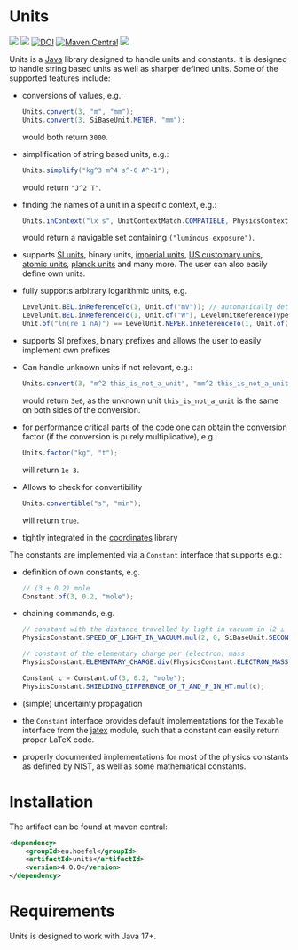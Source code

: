 # Units

[![](https://img.shields.io/github/issues/uhoefel/units?style=flat-square)](https://github.com/uhoefel/units/issues)
[![](https://img.shields.io/github/stars/uhoefel/units?style=flat-square)](https://github.com/uhoefel/units/stargazers)
[![DOI](https://zenodo.org/badge/DOI/10.5281/zenodo.4262929.svg)](https://doi.org/10.5281/zenodo.4262929)
[![Maven Central](https://img.shields.io/maven-central/v/eu.hoefel/units.svg?label=Maven%20Central)](https://search.maven.org/search?q=g:%22eu.hoefel%22%20AND%20a:%22units%22)
[![](https://img.shields.io/github/license/uhoefel/units?style=flat-square)](https://choosealicense.com/licenses/mit/)

Units is a [Java](https://openjdk.java.net/) library designed to handle units and constants.
It is designed to handle string based units as well as sharper defined units.
Some of the supported features include:
- conversions of values, e.g.:

  ```java
  Units.convert(3, "m", "mm");
  Units.convert(3, SiBaseUnit.METER, "mm");
  ```
  
  would both return `3000`.
- simplification of string based units, e.g.:

  ```java
  Units.simplify("kg^3 m^4 s^-6 A^-1");
  ```
  
  would return `"J^2 T"`.
- finding the names of a unit in a specific context, e.g.:

  ```java
  Units.inContext("lx s", UnitContextMatch.COMPATIBLE, PhysicsContext.PHOTOMETRY)
  ```
  
  would return a navigable set containing `("luminous exposure")`.
- supports [SI units](https://www.bipm.org/en/publications/si-brochure/), binary units, [imperial units](https://www.legislation.gov.uk/ukpga/1985/72), [US customary units](https://en.wikipedia.org/wiki/United_States_customary_units), [atomic units](https://en.wikipedia.org/wiki/Hartree_atomic_units), [planck units](https://en.wikipedia.org/wiki/Planck_units) and many more. The user can also easily define own units.
- fully supports arbitrary logarithmic units, e.g.

  ```java
  LevelUnit.BEL.inReferenceTo(1, Unit.of("mV")); // automatically determines ref type -> root power
  LevelUnit.BEL.inReferenceTo(1, Unit.of("W"), LevelUnitReferenceType.POWER); // specify type explicitly
  Unit.of("ln(re 1 nA)") == LevelUnit.NEPER.inReferenceTo(1, Unit.of("nA")); // true
  ```
  
- supports SI prefixes, binary prefixes and allows the user to easily implement own prefixes
- Can handle unknown units if not relevant, e.g.:

  ```java
  Units.convert(3, "m^2 this_is_not_a_unit", "mm^2 this_is_not_a_unit");
  ```
  
  would return `3e6`, as the unknown unit `this_is_not_a_unit` is the same on both sides of the conversion.
- for performance critical parts of the code one can obtain the conversion factor (if the conversion is purely multiplicative), e.g.:

  ```java
  Units.factor("kg", "t");
  ```
  
  will return `1e-3`.
- Allows to check for convertibility
  
  ```java
  Units.convertible("s", "min");
  ```
  
  will return `true`.
- tightly integrated in the [coordinates](https://github.com/uhoefel/coordinates) library

The constants are implemented via a `Constant` interface that supports e.g.:
- definition of own constants, e.g.

  ```java
  // (3 ± 0.2) mole
  Constant.of(3, 0.2, "mole");
  ```
  
- chaining commands, e.g.

  ```java
  // constant with the distance travelled by light in vacuum in (2 ± 0) seconds as value
  PhysicsConstant.SPEED_OF_LIGHT_IN_VACUUM.mul(2, 0, SiBaseUnit.SECOND);

  // constant of the elementary charge per (electron) mass
  PhysicsConstant.ELEMENTARY_CHARGE.div(PhysicsConstant.ELECTRON_MASS);

  Constant c = Constant.of(3, 0.2, "mole");
  PhysicsConstant.SHIELDING_DIFFERENCE_OF_T_AND_P_IN_HT.mul(c);
  ```
  
- (simple) uncertainty propagation
- the `Constant` interface provides default implementations for the `Texable` interface from the [jatex](https://github.com/uhoefel/jatex) module, such that a constant can easily return proper LaTeX code.
- properly documented implementations for most of the physics constants as defined by NIST, as well as some mathematical constants.

Installation
============

The artifact can be found at maven central:
```xml
<dependency>
    <groupId>eu.hoefel</groupId>
    <artifactId>units</artifactId>
    <version>4.0.0</version>
</dependency>
```

Requirements
============
Units is designed to work with Java 17+.
